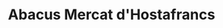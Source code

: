 ---
title: "Abacus Mercat d'Hostafrancs"
url: /barcelona/abacus-mercat-dhostafrancs/
shop: material de oficina
---